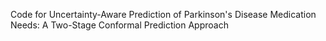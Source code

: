 Code for Uncertainty-Aware Prediction of Parkinson's Disease Medication Needs: A Two-Stage Conformal Prediction Approach
